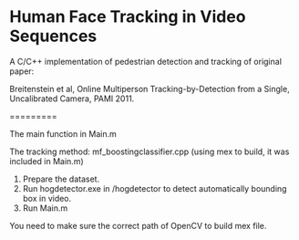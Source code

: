 # Human Face Tracking in Video Sequences

A C/C++ implementation of pedestrian detection and tracking of original paper:

Breitenstein et al, Online Multiperson Tracking-by-Detection from a Single, Uncalibrated Camera, PAMI 2011.

=========

The main function in Main.m

The tracking method: mf_boostingclassifier.cpp (using mex to build, it was included in Main.m)

1. Prepare the dataset.
2. Run hogdetector.exe in /hogdetector to detect automatically bounding box in video.
3. Run Main.m 

You need to make sure the correct path of OpenCV to build mex file.

